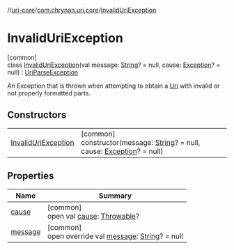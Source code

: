 //[uri-core](../../../index.md)/[com.chrynan.uri.core](../index.md)/[InvalidUriException](index.md)

# InvalidUriException

[common]\
class [InvalidUriException](index.md)(val message: [String](https://kotlinlang.org/api/core/kotlin-stdlib/kotlin/-string/index.html)? = null, cause: [Exception](https://kotlinlang.org/api/core/kotlin-stdlib/kotlin/-exception/index.html)? = null) : [UriParseException](../-uri-parse-exception/index.md)

An Exception that is thrown when attempting to obtain a [Uri](../-uri/index.md) with invalid or not properly formatted parts.

## Constructors

| | |
|---|---|
| [InvalidUriException](-invalid-uri-exception.md) | [common]<br>constructor(message: [String](https://kotlinlang.org/api/core/kotlin-stdlib/kotlin/-string/index.html)? = null, cause: [Exception](https://kotlinlang.org/api/core/kotlin-stdlib/kotlin/-exception/index.html)? = null) |

## Properties

| Name | Summary |
|---|---|
| [cause](../-uri-parse-exception/index.md#-654012527%2FProperties%2F970773786) | [common]<br>open val [cause](../-uri-parse-exception/index.md#-654012527%2FProperties%2F970773786): [Throwable](https://kotlinlang.org/api/core/kotlin-stdlib/kotlin/-throwable/index.html)? |
| [message](message.md) | [common]<br>open override val [message](message.md): [String](https://kotlinlang.org/api/core/kotlin-stdlib/kotlin/-string/index.html)? = null |
